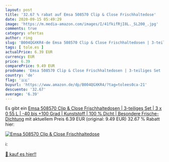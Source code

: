 ```yaml
---
layout: post
title: '32.67 % rabat auf Emsa 508570 Clip & Close Frischhaltedose'
date: 2020-09-15 05:49:29
image: 'https://m.media-amazon.com/images/I/41fkifRjI8L._SL200_.jpg'
comments: true
category: ofertas
author: ring
slug: 'B004QGXKR4-de Emsa 508570 Clip & Close Frischhaltedosen | 3-teiliges Set...'
tags: [ tole.es ]
actualPrice: 6.39 EUR
currency: EUR
price: 6.39
comparePrice: 9.49 EUR
prodname: 'Emsa 508570 Clip & Close Frischhaltedosen | 3-teiliges Set | 3 x 0 55 L | -40 bis +100 Grad | Kunststoff | 100 % Dicht | Besondere Frische-Dichtung'
country: 'de'
flag: '🇩🇪'
buyurl: 'https://www.amazon.de/dp/B004QGXKR4/?tag=tolees0ca-21'
descuento: '32.67'
average: '6.39'
---
```


Es gibt ein [Emsa 508570 Clip & Close Frischhaltedosen | 3-teiliges Set | 3 x 0 55 L | -40 bis +100 Grad | Kunststoff | 100 % Dicht | Besondere Frische-Dichtung](https://www.amazon.de/dp/B004QGXKR4/?tag=tolees0ca-21) mit aktuellem Preis 6.39 EUR (original: 9.49 EUR) 32.67 % Rabatt hier:

[![Emsa 508570 Clip & Close Frischhaltedose](https://m.media-amazon.com/images/I/41fkifRjI8L._SL200_.jpg)](https://www.amazon.de/dp/B004QGXKR4/?tag=tolees0ca-21)

ℹ️:


[🛒 kauf es hier!!](https://www.amazon.de/dp/B004QGXKR4/?tag=tolees0ca-21)
